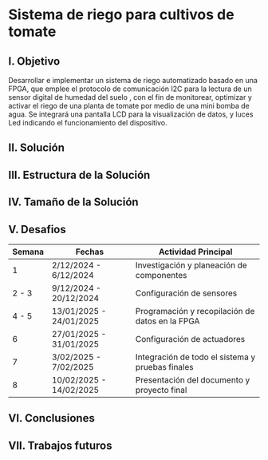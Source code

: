 # Sistema de riego para cultivos de tomate
## I. **Objetivo**
Desarrollar e implementar un sistema de riego automatizado basado en una FPGA, que emplee el protocolo de comunicación I2C para la lectura de un sensor digital de humedad del suelo , con el fin de monitorear, optimizar y activar el riego de una planta de tomate por medio de una mini bomba de agua. Se integrará una pantalla LCD para la visualización de datos, y luces Led indicando el funcionamiento del dispositivo. 
## II. **Solución**

## III. **Estructura de la Solución**
## IV. **Tamaño de la Solución**
## V. **Desafios**
| Semana | Fechas              | Actividad Principal                         |
|--------|---------------------|--------------------------------------------|
| 1      |   2/12/2024 - 6/12/2024     | Investigación y planeación de componentes |
| 2 - 3  |   9/12/2024 - 20/12/2024    | Configuración de sensores                 |
| 4 - 5  |   13/01/2025 - 24/01/2025   | Programación y recopilación de datos en la FPGA |
| 6      |   27/01/2025 - 31/01/2025   | Configuración de actuadores               |
| 7      |   3/02/2025 - 7/02/2025     | Integración de todo el sistema y pruebas finales |
| 8      |   10/02/2025 - 14/02/2025   | Presentación del documento y proyecto final |

## VI. **Conclusiones**
## VII. **Trabajos futuros**
